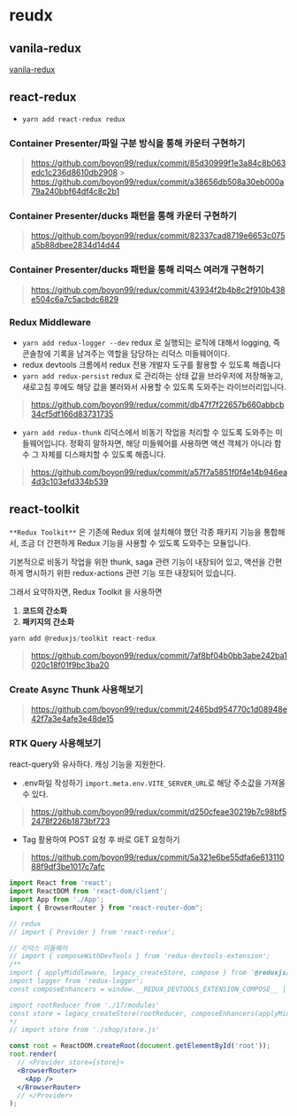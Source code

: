 # reudx

## vanila-redux

[vanila-redux](https://codesandbox.io/s/vanilla-js-redux-5cc8ez)

## react-redux

- `yarn add react-redux redux`

### Container Presenter/파일 구분 방식을 통해 카운터 구현하기

> https://github.com/boyon99/redux/commit/85d30999f1e3a84c8b063edc1c236d8610db2908 > https://github.com/boyon99/redux/commit/a38656db508a30eb000a79a240bbf64df4c8c2b1

### Container Presenter/ducks 패턴을 통해 카운터 구현하기

> https://github.com/boyon99/redux/commit/82337cad8719e6653c075a5b88dbee2834d14d44

### Container Presenter/ducks 패턴을 통해 리덕스 여러개 구현하기

> https://github.com/boyon99/redux/commit/43934f2b4b8c2f910b438e504c6a7c5acbdc6829

### Redux Middleware

- `yarn add redux-logger --dev`
  redux 로 실행되는 로직에 대해서 logging, 즉 콘솔창에 기록을 남겨주는 역할을 담당하는 리덕스 미들웨어이다.
- redux devtools
  크롬에서 redux 전용 개발자 도구를 활용할 수 있도록 해줍니다
- `yarn add redux-persist`
  redux 로 관리하는 상태 값을 브라우저에 저장해놓고, 새로고침 후에도 해당 값을 불러와서 사용할 수 있도록 도와주는 라이브러리입니다.

> https://github.com/boyon99/redux/commit/db47f7f22657b660abbcb34cf5df166d83731735

- `yarn add redux-thunk`
  리덕스에서 비동기 작업을 처리할 수 있도록 도와주는 미들웨어입니다. 정확히 말하자면, 해당 미들웨어를 사용하면 액션 객체가 아니라 함수 그 자체를 디스패치할 수 있도록 해줍니다.

> https://github.com/boyon99/redux/commit/a57f7a5851f0f4e14b946ea4d3c103efd334b539

## react-toolkit

`**Redux Toolkit**` 은 기존에 Redux 외에 설치해야 했던 각종 패키지 기능을 통합해서, 조금 더 간편하게 Redux 기능을 사용할 수 있도록 도와주는 모듈입니다.

기본적으로 비동기 작업을 위한 thunk, saga 관련 기능이 내장되어 있고, 액션을 간편하게 명시하기 위한 redux-actions 관련 기능 또한 내장되어 있습니다.

그래서 요약하자면, Redux Toolkit 을 사용하면

1. **코드의 간소화**
2. **패키지의 간소화**

```jsx
yarn add @reduxjs/toolkit react-redux
```

> https://github.com/boyon99/redux/commit/7af8bf04b0bb3abe242ba1020c18f01f9bc3ba20

### Create Async Thunk 사용해보기

> https://github.com/boyon99/redux/commit/2465bd954770c1d08948e42f7a3e4afe3e48de15

### RTK Query 사용해보기

react-query와 유사하다. 캐싱 기능을 지원한다.

- .env파일 작성하기
  `import.meta.env.VITE_SERVER_URL`로 해당 주소값을 가져올 수 있다.

> https://github.com/boyon99/redux/commit/d250cfeae30219b7c98bf52478f226b1873bf723

- Tag 활용하여 POST 요청 후 바로 GET 요청하기

> https://github.com/boyon99/redux/commit/5a321e6be55dfa6e61311088f9df3be1017c7afc


```jsx
import React from 'react';
import ReactDOM from 'react-dom/client';
import App from './App';
import { BrowserRouter } from "react-router-dom";

// redux
// import { Provider } from 'react-redux';

// 리덕스 미들웨어
// import { composeWithDevTools } from 'redux-devtools-extension';
/** 
import { applyMiddleware, legacy_createStore, compose } from '@reduxjs/toolkit';
import logger from 'redux-logger';
const composeEnhancers = window.__REDUX_DEVTOOLS_EXTENSION_COMPOSE__ || compose;

import rootReducer from './17/modules'
const store = legacy_createStore(rootReducer, composeEnhancers(applyMiddleware(logger)))
*/
// import store from './shop/store.js'

const root = ReactDOM.createRoot(document.getElementById('root'));
root.render(
  // <Provider store={store}>
  <BrowserRouter>
    <App />
  </BrowserRouter>
  // </Provider>
);
```
